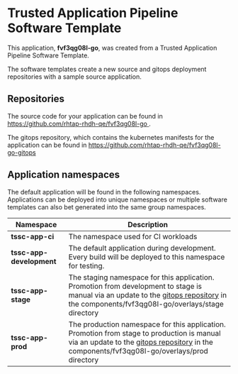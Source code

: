# Trusted Application Pipeline Software Template

This application, **fvf3qg08l-go**, was created from a Trusted Application Pipeline Software Template.

The software templates create a new source and gitops deployment repositories with a sample source application. 

## Repositories

The source code for your application can be found in [https://github.com/rhtap-rhdh-qe/fvf3qg08l-go ](https://github.com/rhtap-rhdh-qe/fvf3qg08l-go ).
 
The gitops repository, which contains the kubernetes manifests for the application can be found in 
[https://github.com/rhtap-rhdh-qe/fvf3qg08l-go-gitops ](https://github.com/rhtap-rhdh-qe/fvf3qg08l-go-gitops ) 

## Application namespaces 

The default application will be found in the following namespaces. Applications can be deployed into unique namespaces or multiple software templates can also bet generated into the same group namespaces.  

|  Namespace   |  Description   |  
| -------- | -------- |
| **tssc-app-ci** | The namespace used for CI workloads |
| **tssc-app-development** | The default application during development. Every build will be deployed to this namespace for testing. |
| **tssc-app-stage** | The staging namespace for this application. Promotion from development to stage is manual via an update to the [gitops repository](https://github.com/rhtap-rhdh-qe/fvf3qg08l-go-gitops ) in the components/fvf3qg08l-go/overlays/stage directory |
| **tssc-app-prod** | The production namespace for this application. Promotion from stage to production is manual via an update to the [gitops repository](https://github.com/rhtap-rhdh-qe/fvf3qg08l-go-gitops ) in the components/fvf3qg08l-go/overlays/prod directory |